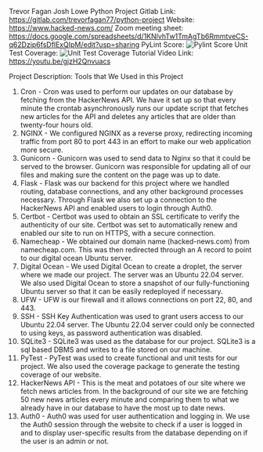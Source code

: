 Trevor Fagan
Josh Lowe
Python Project
Gitlab Link: https://gitlab.com/trevorfagan77/python-project
Website: https://www.hacked-news.com/
Zoom meeting sheet: https://docs.google.com/spreadsheets/d/1KNlvhTw1TmAgTb6RmmtveCS-q62Dzip6fsDflExQIpM/edit?usp=sharing
PyLint Score:
![Pylint Score](https://ibb.co/3sG8PjL)
Unit Test Coverage:
![Unit Test Coverage](https://ibb.co/523WZWm)
Tutorial Video Link: https://youtu.be/gjzH2Qnvuacs

Project Description: Tools that We Used in this Project
1. Cron - Cron was used to perform our updates on our database by fetching from the HackerNews API. We have it set up so that every minute the crontab asynchronously runs our update script that fetches new articles for the API and deletes any articles that are older than twenty-four hours old. 
2. NGINX - We configured NGINX as a reverse proxy, redirecting incoming traffic from port 80 to port 443 in an effort to make our web application more secure.
3. Gunicorn - Gunicorn was used to send data to Nginx so that it could be served to the browser. Gunicorn was responsible for updating all of our files and making sure the content on the page was up to date.
4. Flask - Flask was our backend for this project where we handled routing, database connections, and any other background processes necessary. Through Flask we also set up a connection to the HackerNews API and enabled users to login through Auth0.
5. Certbot - Certbot was used to obtain an SSL certificate to verify the authenticity of our site. Certbot was set to automatically renew and enabled our site to run on HTTPS, with a secure connection. 
6. Namecheap - We obtained our domain name (hacked-news.com) from namecheap.com. This was then redirected through an A record to point to our digital ocean Ubuntu server.
7. Digital Ocean - We used Digital Ocean to create a droplet, the server where we made our project. The server was an Ubuntu 22.04 server. We also used Digital Ocean to store a snapshot of our fully-functioning Ubuntu server so that it can be easily redeployed if necessary.
8. UFW - UFW is our firewall and it allows connections on port 22, 80, and 443.
9. SSH - SSH Key Authentication was used to grant users access to our Ubuntu 22.04 server.
The Ubuntu 22.04 server could only be connected to using keys, as password authentication was disabled.
10. SQLite3 - SQLite3 was used as the database for our project. SQLite3 is a sql based DBMS and writes to a file stored on our machine.
11. PyTest - PyTest was used to create functional and unit tests for our project. We also used the coverage package to generate the testing coverage of our website.
12. HackerNews API - This is the meat and potatoes of our site where we fetch news articles from. In the background of our site we are fetching 50 new news articles every minute and comparing them to what we already have in our database to have the most up to date news.
13. Auth0 - Auth0 was used for user authentication and logging in. We use the Auth0 session through the website to check if a user is logged in and to display user-specific results from the database depending on if the user is an admin or not.

